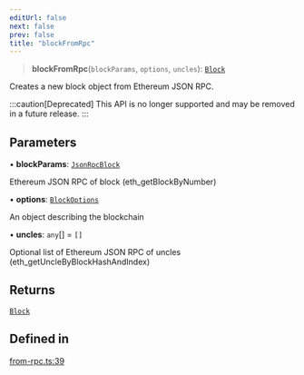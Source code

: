 ```yaml
---
editUrl: false
next: false
prev: false
title: "blockFromRpc"
---
```


> **blockFromRpc**(`blockParams`, `options`, `uncles`): [`Block`](/reference/tevm/block/classes/block/)

Creates a new block object from Ethereum JSON RPC.

:::caution[Deprecated]
This API is no longer supported and may be removed in a future release.
:::

## Parameters

• **blockParams**: [`JsonRpcBlock`](/reference/tevm/block/interfaces/jsonrpcblock/)

Ethereum JSON RPC of block (eth_getBlockByNumber)

• **options**: [`BlockOptions`](/reference/tevm/block/interfaces/blockoptions/)

An object describing the blockchain

• **uncles**: `any`[] = `[]`

Optional list of Ethereum JSON RPC of uncles (eth_getUncleByBlockHashAndIndex)

## Returns

[`Block`](/reference/tevm/block/classes/block/)

## Defined in

[from-rpc.ts:39](https://github.com/evmts/tevm-monorepo/blob/main/packages/block/src/from-rpc.ts#L39)
